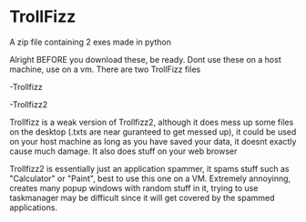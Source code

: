 # TrollFizz
A zip file containing 2 exes made in python

Alright BEFORE you download these, be ready. Dont use these on a host machine, use on a vm.
There are two TrollFizz files

-Trollfizz

-Trollfizz2

Trollfizz is a weak version of Trollfizz2, although it does mess up some files on the desktop (.txts are near guranteed to get messed up), it could be used on your host machine as long as you have saved your data, it doesnt exactly cause much damage. It also does stuff on your web browser

Trollfizz2 is essentially just an application spammer, it spams stuff such as "Calculator" or "Paint", best to use this one on a VM. Extremely annoyinng, creates many popup windows with random stuff in it, trying to use taskmanager may be difficult since it will get covered by the spammed applications. 
